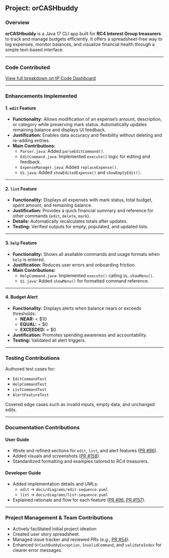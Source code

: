 <!-- @@author gumingyoujia -->
## Project: orCASHbuddy

### Overview

**orCASHbuddy** is a Java 17 CLI app built for **RC4 Interest Group treasurers** to track and manage budgets efficiently. It offers a spreadsheet-free way to log expenses, monitor balances, and visualize financial health through a simple text-based interface.

---

### Code Contributed
[View full breakdown on tP Code Dashboard](https://nus-cs2113-ay2526s1.github.io/tp-dashboard/?search=gumingyoujia&breakdown=true)

---

### Enhancements Implemented

#### 1. `edit` Feature
- **Functionality:** Allows modification of an expense’s amount, description, or category while preserving mark status. Automatically updates remaining balance and displays UI feedback.
- **Justification:** Enables data accuracy and flexibility without deleting and re-adding entries.
- **Main Contributions:**
  - `Parser.java`: Added `parseEditCommand()`.
  - `EditCommand.java`: Implemented `execute()` logic for editing and feedback.
  - `ExpenseManager.java`: Added `replaceExpense()`.
  - `Ui.java`: Added `showEditedExpense()` and `showEmptyEdit()`.

---

#### 2. `list` Feature
- **Functionality:** Displays all expenses with mark status, total budget, spent amount, and remaining balance.
- **Justification:** Provides a quick financial summary and reference for other commands (`edit`, `delete`, `mark`).
- **Details:** Automatically recalculates totals after updates.
- **Testing:** Verified outputs for empty, populated, and updated lists.

---

#### 3. `help` Feature
- **Functionality:** Shows all available commands and usage formats when `help` is entered.
- **Justification:** Reduces user errors and onboarding friction.
- **Main Contributions:**
  - `HelpCommand.java`: Implemented `execute()` calling `Ui.showMenu()`.
  - `Ui.java`: Added `showMenu()` for formatted command reference.

---

#### 4. Budget Alert
- **Functionality:** Displays alerts when balance nears or exceeds thresholds:
  - **NEAR:** < $10
  - **EQUAL:** = $0
  - **EXCEEDED:** < $0
- **Justification:** Promotes spending awareness and accountability.
- **Testing:** Validated all alert triggers.

---

### Testing Contributions
Authored test cases for:
- `EditCommandTest`
- `HelpCommandTest`
- `ListCommandTest`
- `AlertFeatureTest`

Covered edge cases such as invalid inputs, empty data, and unchanged edits.

---

### Documentation Contributions

#### User Guide
- Wrote and refined sections for `edit`, `list`, and alert features ([PR #96](https://github.com/AY2526S1-CS2113-T11-2/tp/pull/96)).
- Added visuals and screenshots ([PR #158](https://github.com/AY2526S1-CS2113-T11-2/tp/pull/158)).
- Standardized formatting and examples tailored to RC4 treasurers.

#### Developer Guide
- Added implementation details and UMLs:
  - `edit` → `docs/diagrams/edit-sequence.puml`
  - `list` → `docs/diagrams/list-sequence.puml`
- Explained rationale and flow for each feature ([PR #96](https://github.com/AY2526S1-CS2113-T11-2/tp/pull/96), [PR #157](https://github.com/AY2526S1-CS2113-T11-2/tp/pull/157)).

---

### Project Management & Team Contributions
- Actively facilitated initial project ideation
- Created user story spreadsheet.
- Managed issue tracker and reviewed PRs (e.g., [PR #54](https://github.com/AY2526S1-CS2113-T11-2/tp/pull/54)).
- Enhanced `OrCashBuddyException`, `InvalidCommand`, and `validateIndex` for clearer error messages.
